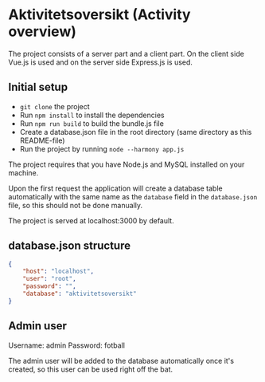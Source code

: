 # Aktivitetsoversikt (Activity overview)

The project consists of a server part and a client part. On the client side Vue.js is used and on the server side Express.js is used.

## Initial setup
* `git clone` the project
* Run `npm install` to install the dependencies
* Run `npm run build` to build the bundle.js file
* Create a database.json file in the root directory (same directory as this README-file)
* Run the project by running `node --harmony app.js`

The project requires that you have Node.js and MySQL installed on your machine.

Upon the first request the application will create a database table automatically with the same name
as the `database` field in the `database.json` file, so this should not be done manually.

The project is served at localhost:3000 by default.

## database.json structure
```json
{
    "host": "localhost",
    "user": "root",
    "password": "",
    "database": "aktivitetsoversikt"
}
```

## Admin user
Username: admin
Password: fotball

The admin user will be added to the database automatically once it's created, so this user
can be used right off the bat.
